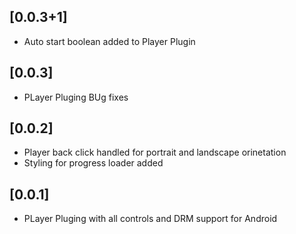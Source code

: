 ## [0.0.3+1]

- Auto start boolean added to Player Plugin

## [0.0.3]

- PLayer Pluging BUg fixes

## [0.0.2]

- Player back click handled for portrait and landscape orinetation
- Styling for progress loader added

## [0.0.1]

- PLayer Pluging with all controls and DRM support for Android